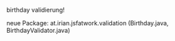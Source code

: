 birthday validierung!

neue Package: at.irian.jsfatwork.validation (Birthday.java, BirthdayValidator.java)